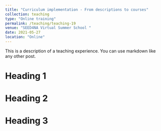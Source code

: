 ```yaml
---
title: "Curriculum implementation - From descriptions to courses"
collection: teaching
type: "Online training"
permalink: /teaching/teaching-19
venue: "SEED4NA Virtual Summer School "
date: 2021-05-27
location: "Online"
---
```


This is a description of a teaching experience. You can use markdown like any other post.

Heading 1
======

Heading 2
======

Heading 3
======
